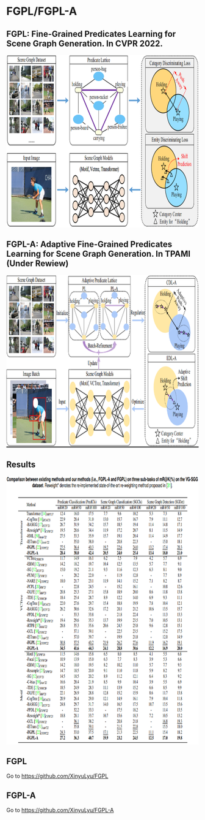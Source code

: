 # FGPL/FGPL-A

## FGPL: Fine-Grained Predicates Learning for Scene Graph Generation. In CVPR 2022.
<div align=center><img width="900" height="450" src="./FGPL.png"/></div>


## FGPL-A: Adaptive Fine-Grained Predicates Learning for Scene Graph Generation. In TPAMI (Under Rewiew)
<div align=center><img width="900" height="450" src="./FGPL-A.png"/></div>

## Results

<div align=center><img width="900" height="700" src="./Results.png"/></div>

## FGPL

Go to https://github.com/XinyuLyu/FGPL

## FGPL-A

Go to https://github.com/XinyuLyu/FGPL-A
